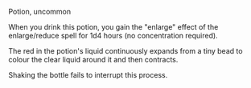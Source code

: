 Potion, uncommon 

When you drink this potion, you gain the "enlarge" effect of the enlarge/reduce spell for 1d4 hours (no concentration required). 

The red in the potion's liquid continuously expands from a tiny bead to colour the clear liquid around it and then contracts. 

Shaking the bottle fails to interrupt this process.